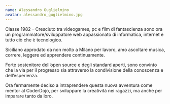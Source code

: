 ```yaml
---
name: Alessandro Guglielmino
avatar: alessandro_guglielmino.jpg
---
```

Classe 1982 – Cresciuto tra videogames, pc e film di fantascienza sono ora un programmatore/sviluppatore web appassionato di informatica, internet e tutto ciò che è tecnologico.

Siciliano approdato da non molto a Milano per lavoro, amo ascoltare musica, correre, leggere ed apprendere continuamente.

Forte sostenitore dell’open source e degli standard aperti, sono convinto che la via per il progresso sia attraverso la condivisione della conoscenza e dell’esperienza.

Ora fermamente deciso a intraprendere questa nuova avventura come mentor al CoderDojo, per sviluppare la creatività nei ragazzi, ma anche per imparare tanto da loro.
